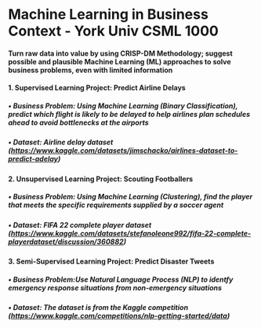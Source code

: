 # Machine Learning in Business Context - York Univ CSML 1000
####  Turn raw data into value by using CRISP-DM Methodology; suggest possible and plausible Machine Learning (ML) approaches to solve business problems, even with limited information
####  1. Supervised Learning Project: Predict Airline Delays
##### • Business Problem: Using Machine Learning (Binary Classification), predict which flight is likely to be delayed to help airlines plan schedules ahead to avoid bottlenecks at the airports
##### • Dataset: Airline delay dataset (https://www.kaggle.com/datasets/jimschacko/airlines-dataset-to-predict-adelay)
####  2. Unsupervised Learning Project: Scouting Footballers
##### • Business Problem: Using Machine Learning (Clustering), find the player that meets the specific requirements supplied by a soccer agent
##### • Dataset: FIFA 22 complete player dataset (https://www.kaggle.com/datasets/stefanoleone992/fifa-22-complete-playerdataset/discussion/360882)
####  3. Semi-Supervised Learning Project: Predict Disaster Tweets
##### • Business Problem:Use Natural Language Process (NLP) to identfy emergency response situations from non-emergency situations
##### • Dataset: The dataset is from the Kaggle competition (https://www.kaggle.com/competitions/nlp-getting-started/data)
